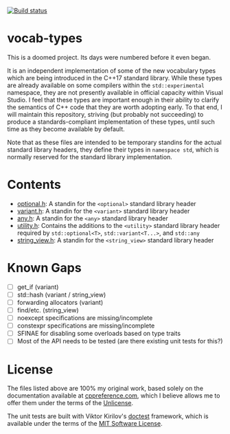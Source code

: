 [![Build status](https://ci.appveyor.com/api/projects/status/1ylttmu6a95uhsoy?svg=true)](https://ci.appveyor.com/project/sgorsten/vocab-types)

# vocab-types

This is a doomed project. Its days were numbered before it even began.

It is an independent implementation of some of the new vocabulary types which are being introduced in the C++17 standard library. While these types are already available on some compilers within the `std::experimental` namespace, they are not presently available in official capacity within Visual Studio. I feel that these types are important enough in their ability to clarify the semantics of C++ code that they are worth adopting early. To that end, I will maintain this repository, striving (but probably not succeeding) to produce a standards-compliant implementation of these types, until such time as they become available by default.

Note that as these files are intended to be temporary standins for the actual standard library headers, they define their types in `namespace std`, which is normally reserved for the standard library implementation.

# Contents

- [optional.h](/include/optional.h): A standin for the `<optional>` standard library header
- [variant.h](/include/variant.h): A standin for the `<variant>` standard library header
- [any.h](/include/any.h): A standin for the `<any>` standard library header
- [utility.h](/include/utility.h): Contains the additions to the `<utility>` standard library header required by `std::optional<T>`, `std::variant<T...>`, and `std::any`
- [string_view.h](/include/string_view.h): A standin for the `<string_view>` standard library header

# Known Gaps

- [ ] get_if (variant)
- [ ] std::hash (variant / string_view)
- [ ] forwarding allocators (variant)
- [ ] find/etc. (string_view)
- [ ] noexcept specifications are missing/incomplete
- [ ] constexpr specifications are missing/incomplete
- [ ] SFINAE for disabling some overloads based on type traits
- [ ] Most of the API needs to be tested (are there existing unit tests for this?)

# License

The files listed above are 100% my original work, based solely on the documentation available at [cppreference.com](http://en.cppreference.com/w/), which I believe allows me to offer them under the terms of the [Unlicense](http://unlicense.org/). 

The unit tests are built with Viktor Kirilov's [doctest](https://github.com/onqtam/doctest) framework, which is available under the terms of the [MIT Software License](https://opensource.org/licenses/MIT).
